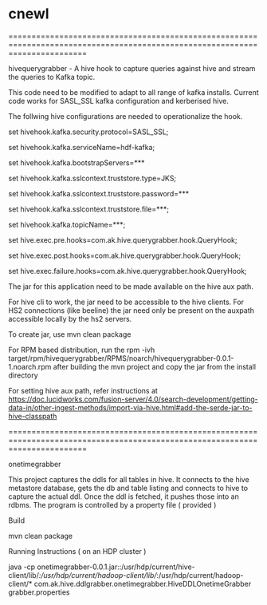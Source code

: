 # cnewl


=============================================================================================================================

hivequerygrabber - A hive hook to capture queries against hive and stream the queries to Kafka topic. 

This code need to be modified to adapt to all range of kafka installs. Current code works for SASL_SSL kafka configuration and kerberised hive. 

The follwing hive configurations are needed to operationalize the hook. 

set hivehook.kafka.security.protocol=SASL_SSL;

set hivehook.kafka.serviceName=hdf-kafka;

set hivehook.kafka.bootstrapServers=***

set hivehook.kafka.sslcontext.truststore.type=JKS;

set hivehook.kafka.sslcontext.truststore.password=***

set hivehook.kafka.sslcontext.truststore.file=***;

set hivehook.kafka.topicName=***; 

set hive.exec.pre.hooks=com.ak.hive.querygrabber.hook.QueryHook;

set hive.exec.post.hooks=com.ak.hive.querygrabber.hook.QueryHook;

set hive.exec.failure.hooks=com.ak.hive.querygrabber.hook.QueryHook;

The jar for this application need to be made available on the hive aux path. 

For hive cli to work, the jar need to be accessible to the hive clients. For HS2 connections (like beeline) the jar need only be present on the 
auxpath accessible locally by the hs2 servers. 

To create jar, use mvn clean package 

For RPM based distribution, run the rpm -ivh target/rpm/hivequerygrabber/RPMS/noarch/hivequerygrabber-0.0.1-1.noarch.rpm after building the 
mvn project and copy the jar from the install directory

For setting hive aux path, refer instructions at https://doc.lucidworks.com/fusion-server/4.0/search-development/getting-data-in/other-ingest-methods/import-via-hive.html#add-the-serde-jar-to-hive-classpath

=============================================================================================================================

onetimegrabber

This project captures the ddls for all tables in hive. It connects to the hive metastore database, gets the db and table listing and connects to hive to capture the actual ddl. Once the ddl is fetched, it pushes those into an rdbms. 
The program is controlled by a property file ( provided ) 

Build

mvn clean package

Running Instructions ( on an HDP cluster  )

java -cp onetimegrabber-0.0.1.jar::/usr/hdp/current/hive-client/lib/*:/usr/hdp/current/hadoop-client/lib/*:/usr/hdp/current/hadoop-client/* com.ak.hive.ddlgrabber.onetimegrabber.HiveDDLOnetimeGrabber grabber.properties






